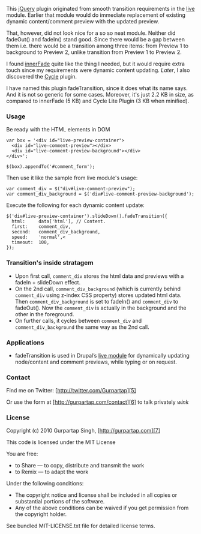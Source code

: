 This [jQuery][1] plugin originated from smooth transition requirements in the [live][2] module. Earlier that module would do immediate replacement of existing dynamic content/comment preview with the updated preview.

That, however, did not look nice for a so so neat module. Neither did fadeOut() and fadeIn() stand good. Since there would be a gap between them i.e. there would be a transition among three items: from Preview 1 to background to Preview 2, unlike transition from Preview 1 to Preview 2.

I found [innerFade][3] quite like the thing I needed, but it would require extra touch since my requirements were dynamic content updating. *Later*, I also discovered the [Cycle][4] plugin.

I have named this plugin fadeTransition, since it does what its name says. And it is not so generic for some cases. Moreover, it's just 2.2 KB in size, as compared to innerFade (5 KB) and Cycle Lite Plugin (3 KB when minified). 
### Usage

Be ready with the HTML elements in DOM

    var box = '<div id="live-preview-container">
      <div id="live-comment-preview"></div>
      <div id="live-comment-preview-background"></div>
    </div>';

    $(box).appendTo('#comment_form');

Then use it like the sample from live module's usage:

    var comment_div = $("div#live-comment-preview");
    var comment_div_background = $('div#live-comment-preview-background');

Execute the following for each dynamic content update:

    $('div#live-preview-container').slideDown().fadeTransition({
      html:     data['html'], // Content.
      first:    comment_div,
      second:   comment_div_background,
      speed:    'normal',<
      timeout:  100,
    });

### Transition's inside stratagem

*   Upon first call, `comment_div` stores the html data and previews with a fadeIn + slideDown effect.
*   On the 2nd call, `comment_div_background` (which is currently behind `comment_div` using z-index CSS property) stores updated html data. Then `comment_div_background` is set to fadeIn() and `comment_div` to fadeOut(). Now the `comment_div` is actually in the background and the other in the foreground.
*   On further calls, it cycles between `comment_div` and `comment_div_background` the same way as the 2nd call.

### Applications

* fadeTransition is used in Drupal’s [live module][2] for dynamically updating node/content and comment previews, while typing or on request.


### Contact

Find me on Twitter: [http://twitter.com/Gurpartap][5]

Or use the form at [http://gurpartap.com/contact][6] to talk privately *wink*

### License

Copyright (c) 2010 Gurpartap Singh, [http://gurpartap.com][7]

This code is licensed under the MIT License

You are free:

 * to Share — to copy, distribute and transmit the work
 * to Remix — to adapt the work

Under the following conditions:

 * The copyright notice and license shall be included in all copies or substantial portions of the software.
 * Any of the above conditions can be waived if you get permission from the copyright holder.

See bundled MIT-LICENSE.txt file for detailed license terms.

 [1]: http://jquery.com
 [2]: http://drupal.org/project/live
 [3]: http://medienfreunde.com/lab/innerfade/
 [4]: http://malsup.com/jquery/cycle/
 [5]: http://twitter.com/Gurpartap
 [6]: http://gurpartap.com/contact
 [7]: http://gurpartap.com
